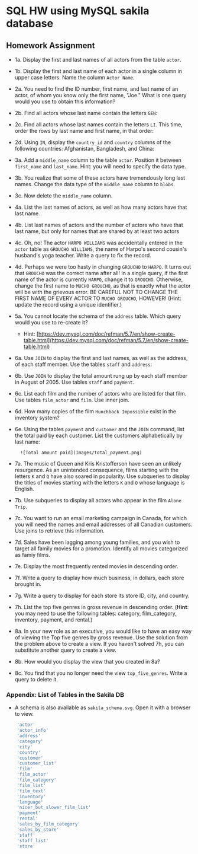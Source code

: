 # SQL HW using MySQL sakila database

## Homework Assignment
* 1a. Display the first and last names of all actors from the table `actor`. 
* 1b. Display the first and last name of each actor in a single column in upper case letters. Name the column `Actor Name`. 
* 2a. You need to find the ID number, first name, and last name of an actor, of whom you know only the first name, "Joe." What is one query would you use to obtain this information?  	
* 2b. Find all actors whose last name contain the letters `GEN`:  	
* 2c. Find all actors whose last names contain the letters `LI`. This time, order the rows by last name and first name, in that order:
* 2d. Using `IN`, display the `country_id` and `country` columns of the following countries: Afghanistan, Bangladesh, and China:
* 3a. Add a `middle_name` column to the table `actor`. Position it between `first_name` and `last_name`. Hint: you will need to specify the data type.  	
* 3b. You realize that some of these actors have tremendously long last names. Change the data type of the `middle_name` column to `blobs`.
* 3c. Now delete the `middle_name` column.
* 4a. List the last names of actors, as well as how many actors have that last name.  	
* 4b. List last names of actors and the number of actors who have that last name, but only for names that are shared by at least two actors  	
* 4c. Oh, no! The actor `HARPO WILLIAMS` was accidentally entered in the `actor` table as `GROUCHO WILLIAMS`, the name of Harpo's second cousin's husband's yoga teacher. Write a query to fix the record.  	
* 4d. Perhaps we were too hasty in changing `GROUCHO` to `HARPO`. It turns out that `GROUCHO` was the correct name after all! In a single query, if the first name of the actor is currently `HARPO`, change it to `GROUCHO`. Otherwise, change the first name to `MUCHO GROUCHO`, as that is exactly what the actor will be with the grievous error. BE CAREFUL NOT TO CHANGE THE FIRST NAME OF EVERY ACTOR TO `MUCHO GROUCHO`, HOWEVER! (Hint: update the record using a unique identifier.)
* 5a. You cannot locate the schema of the `address` table. Which query would you use to re-create it? 
  * Hint: [https://dev.mysql.com/doc/refman/5.7/en/show-create-table.html](https://dev.mysql.com/doc/refman/5.7/en/show-create-table.html)
* 6a. Use `JOIN` to display the first and last names, as well as the address, of each staff member. Use the tables `staff` and `address`:
* 6b. Use `JOIN` to display the total amount rung up by each staff member in August of 2005. Use tables `staff` and `payment`.   	
* 6c. List each film and the number of actors who are listed for that film. Use tables `film_actor` and `film`. Use inner join.  	
* 6d. How many copies of the film `Hunchback Impossible` exist in the inventory system?
* 6e. Using the tables `payment` and `customer` and the `JOIN` command, list the total paid by each customer. List the customers alphabetically by last name:
  ```
  	![Total amount paid](Images/total_payment.png)
  ```

* 7a. The music of Queen and Kris Kristofferson have seen an unlikely resurgence. As an unintended consequence, films starting with the letters `K` and `Q` have also soared in popularity. Use subqueries to display the titles of movies starting with the letters `K` and `Q` whose language is English. 
* 7b. Use subqueries to display all actors who appear in the film `Alone Trip`.   
* 7c. You want to run an email marketing campaign in Canada, for which you will need the names and email addresses of all Canadian customers. Use joins to retrieve this information.
* 7d. Sales have been lagging among young families, and you wish to target all family movies for a promotion. Identify all movies categorized as famiy films.
* 7e. Display the most frequently rented movies in descending order.  	
* 7f. Write a query to display how much business, in dollars, each store brought in.
* 7g. Write a query to display for each store its store ID, city, and country.  	
* 7h. List the top five genres in gross revenue in descending order. (**Hint**: you may need to use the following tables: category, film_category, inventory, payment, and rental.)  	
* 8a. In your new role as an executive, you would like to have an easy way of viewing the Top five genres by gross revenue. Use the solution from the problem above to create a view. If you haven't solved 7h, you can substitute another query to create a view.  	
* 8b. How would you display the view that you created in 8a?
* 8c. You find that you no longer need the view `top_five_genres`. Write a query to delete it.



### Appendix: List of Tables in the Sakila DB
* A schema is also available as `sakila_schema.svg`. Open it with a browser to view.
```sql
	'actor'
	'actor_info'
	'address'
	'category'
	'city'
	'country'
	'customer'
	'customer_list'
	'film'
	'film_actor'
	'film_category'
	'film_list'
	'film_text'
	'inventory'
	'language'
	'nicer_but_slower_film_list'
	'payment'
	'rental'
	'sales_by_film_category'
	'sales_by_store'
	'staff'
	'staff_list'
	'store'
```
